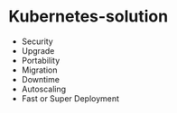 # Kubernetes-solution
- Security
- Upgrade
- Portability
- Migration
- Downtime
- Autoscaling
- Fast or Super Deployment
